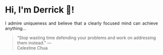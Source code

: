 # Hi, I'm Derrick 👋!
<p align="justify">I admire uniqueness and believe that a clearly focused mind can achieve anything...</p> 
<!-- #quote-start -->
<blockquote>&ldquo;Stop wasting time defending your problems and work on addressing them instead.&rdquo; &mdash; <footer>Celestine Chua</footer></blockquote>
<!-- #quote-end -->
